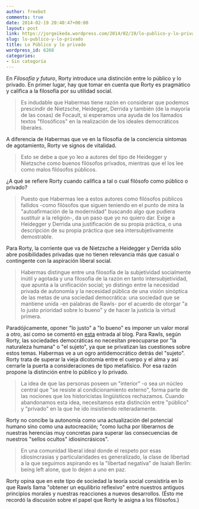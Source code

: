 ```yaml
---
author: freebot
comments: true
date: 2014-02-19 20:40:47+00:00
layout: post
link: https://jorgeikeda.wordpress.com/2014/02/19/lo-publico-y-lo-privado/
slug: lo-publico-y-lo-privado
title: Lo Público y lo privado
wordpress_id: 6268
categories:
- Sin categoría
---
```


En _Filosofía y futuro_, Rorty introduce una distinción entre lo público y lo privado. En primer lugar, hay que tomar en cuenta que Rorty es pragmático y califica a la filosofía por su utilidad social. 




<blockquote>Es indudable que Habermas tiene razón en considerar que podemos prescindir de Nietzsche, Heidegger, Derrida y también (de la mayoría de las cosas) de Focault, si esperamos una ayuda de los llamados textos "filosóficos" en la realización de los ideales democráticos liberales.</blockquote>



A diferencia de Habermas que ve en la filosofía de la conciencia síntomas de agotamiento, Rorty ve signos de vitalidad. 




<blockquote>Esto se debe a que yo leo a autores del tipo de Heidegger y Nietzsche como buenos filósofos privados, mientras que el los lee como malos filósofos públicos.</blockquote>



¿A qué se refiere Rorty cuando califica a tal o cual filósofo como público o privado?





<blockquote>Puesto que Habermas lee a estos autores como filósofos públicos fallidos -como filósofos que siguen teniendo en el punto de mira la "autoafirmación de la modernidad" buscando algo que pudiera sustituir a la religión-, da un paso que yo no quiero dar. Exige a Heidegger y Derrida una justificación de su propia práctica, o una descripción de su propia práctica que sea intersubjetivamente demostrable. </blockquote>



Para Rorty, la corriente que va de Nietzsche a Heidegger y Derrida  sólo abre posibilidades privadas que no tienen relevancia más que casual o contingente con la aspiración liberal social. 




<blockquote>Habermas distingue entre una filosofía de la subjetividad socialmente inútil y agotada y una filosofía de la razón en tanto intersubjetividad, que apunta a la unificación social; yo distingo  entre la necesidad privada de autonomía y la necesidad pública de una visión sinóptica de las metas de una sociedad democrática: una sociedad que se mantiene unida -en palabras de Rawls- por el acuerdo de otorgar "a lo justo prioridad sobre lo bueno"  y de hacer la justicia la virtud primera.</blockquote>



Paradójicamente, oponer "lo justo" a "lo bueno" es imponer un valor moral a otro, así como se comentó en [esta](http://www.jorgeikeda.com/wordpress/?p=5481) entrada al blog. 
Para Rawls, según Rorty, las sociedades democráticas no necesitan preocuparse por "la naturaleza humana" o "el sujeto", ya que se privatizan las cuestiones sobre estos temas. Habermas ve a un ogro antidemocrático detrás del "sujeto".
Rorty trata de superar la vieja dicotomía entre el cuerpo y el alma y así cerrarle la puerta a consideraciones de tipo metafísico. Por esa razón propone la distinción entre lo público y lo privado.




<blockquote>La idea de que las personas poseen un "interior" -o sea un núcleo central que "se resiste al condicionamiento externo", forma parte de las nociones que los historicistas lingüísticos rechazamos. Cuando abandonamos esta idea, necesitamos esta distinción entre "público" y "privado" en la que he ido insistiendo reiteradamente. </blockquote>



Rorty no concibe la autonomía como una actualización del potencial humano sino como una autocreación; "como lucha por liberarnos de nuestras herencias muy concretas para superar las consecuencias de nuestros "sellos ocultos" idiosincrásicos".





<blockquote>En una comunidad liberal ideal donde el respeto por esas idiosincrasias y particularidades es generalizado, la clase de libertad a la que seguimos aspirando es la "libertad negativa" de Isaiah Berlin: being left alone, que lo dejen a uno en paz.</blockquote>



Rorty opina que en este tipo de sociedad la teoría social consistiría en lo que Rawls llama "obtener un equilibrio reflexivo" entre nuestros antiguos principios morales y nuestras reacciones a nuevos desarrollos. (Ésto me recordó la discusión sobre el papel que Rorty le asigna a los filósofos.)




 

